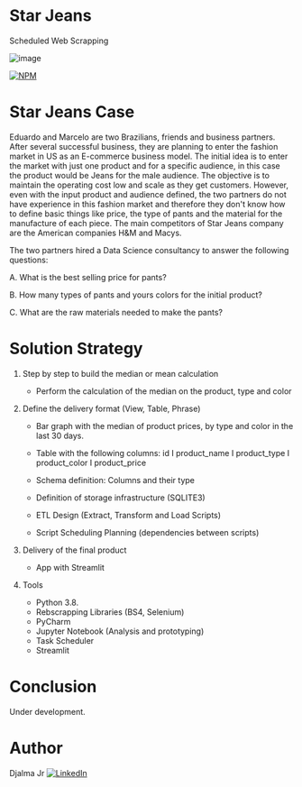 # Star Jeans
Scheduled Web Scrapping 

![image](https://user-images.githubusercontent.com/85264359/137332650-3501f247-d830-4458-ac97-01e683c13292.png)



[![NPM](https://img.shields.io/npm/l/react)](https://github.com/djalmajr07/starjeans/blob/main/LICENSE) 

# Star Jeans Case

Eduardo and Marcelo are two Brazilians, friends and business partners. After several successful business, they are planning to enter the fashion market in US as an E-commerce business model. The initial idea is to enter the market with just one product and for a specific audience, in this case the product would be Jeans for the male audience. The objective is to maintain the operating cost low and scale as they get customers. However, even with the input product and audience defined, the two partners do not have experience in this fashion market and therefore they don't know how to define basic things like price, the type of pants and the material for the manufacture of each piece. The main competitors of Star Jeans company are the American companies H&M and Macys.

The two partners hired a Data Science consultancy to answer the following questions: 

A. What is the best selling price for pants? 

B. How many types of pants and yours colors for the initial product? 

C. What are the raw materials needed to make the pants?

# Solution Strategy

1. Step by step to build the median or mean calculation
    - Perform the calculation of the median on the product, type and color  

2. Define the delivery format (View, Table, Phrase)
    - Bar graph with the median of product prices, by type and color in the last 30 days.

    - Table with the following columns: id I product_name I product_type I product_color I product_price

    - Schema definition: Columns and their type

    - Definition of storage infrastructure (SQLITE3)

    - ETL Design (Extract, Transform and Load Scripts)

    - Script Scheduling Planning (dependencies between scripts)


3. Delivery of the final product
    - App with Streamlit

4. Tools
     - Python 3.8.
     - Rebscrapping Libraries (BS4, Selenium)
     - PyCharm
     - Jupyter Notebook (Analysis and prototyping)
     - Task Scheduler
     - Streamlit



#  Conclusion

Under development.

# Author 
Djalma Jr
[<img alt="LinkedIn" src="https://img.shields.io/badge/LinkedIn-0077B5?style=for-the-badge&logo=linkedin&logoColor=white"/>](https://www.linkedin.com/in/djalmajunior07)

